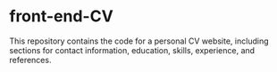 # front-end-CV
This repository contains the code for a personal CV website, including sections for contact information, education, skills, experience, and references.

